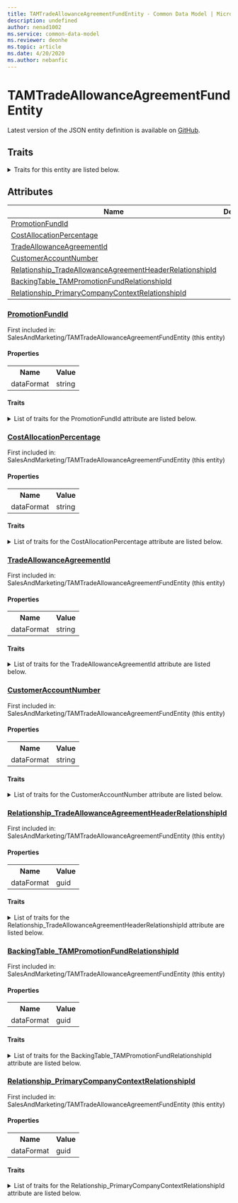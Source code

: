```yaml
---
title: TAMTradeAllowanceAgreementFundEntity - Common Data Model | Microsoft Docs
description: undefined
author: nenad1002
ms.service: common-data-model
ms.reviewer: deonhe
ms.topic: article
ms.date: 4/20/2020
ms.author: nebanfic
---
```


# TAMTradeAllowanceAgreementFundEntity

  
 Latest version of the JSON entity definition is available on <a href="https://github.com/Microsoft/CDM/tree/master/schemaDocuments/core/operationsCommon/Entities/SupplyChain/SalesAndMarketing/TAMTradeAllowanceAgreementFundEntity.cdm.json" target="_blank">GitHub</a>.  

## Traits

<details>
<summary>Traits for this entity are listed below.  
</summary>

**is.CDM.entityVersion**  
  <table><tr><th>Parameter</th><th>Value</th><th>Data type</th><th>Explanation</th></tr><tr><td>versionNumber</td><td>"1.0.0"</td><td>string</td><td>semantic version number of the entity</td></tr></table>

**is.application.releaseVersion**  
  <table><tr><th>Parameter</th><th>Value</th><th>Data type</th><th>Explanation</th></tr><tr><td>releaseVersion</td><td>"10.0.13.0"</td><td>string</td><td>semantic version number of the application introducing this entity</td></tr></table>

</details>

## Attributes

|Name|Description|First Included in Instance|
|---|---|---|
|[PromotionFundId](#PromotionFundId)||<a href="TAMTradeAllowanceAgreementFundEntity.md" target="_blank">SalesAndMarketing/TAMTradeAllowanceAgreementFundEntity</a>|
|[CostAllocationPercentage](#CostAllocationPercentage)||<a href="TAMTradeAllowanceAgreementFundEntity.md" target="_blank">SalesAndMarketing/TAMTradeAllowanceAgreementFundEntity</a>|
|[TradeAllowanceAgreementId](#TradeAllowanceAgreementId)||<a href="TAMTradeAllowanceAgreementFundEntity.md" target="_blank">SalesAndMarketing/TAMTradeAllowanceAgreementFundEntity</a>|
|[CustomerAccountNumber](#CustomerAccountNumber)||<a href="TAMTradeAllowanceAgreementFundEntity.md" target="_blank">SalesAndMarketing/TAMTradeAllowanceAgreementFundEntity</a>|
|[Relationship_TradeAllowanceAgreementHeaderRelationshipId](#Relationship_TradeAllowanceAgreementHeaderRelationshipId)||<a href="TAMTradeAllowanceAgreementFundEntity.md" target="_blank">SalesAndMarketing/TAMTradeAllowanceAgreementFundEntity</a>|
|[BackingTable_TAMPromotionFundRelationshipId](#BackingTable_TAMPromotionFundRelationshipId)||<a href="TAMTradeAllowanceAgreementFundEntity.md" target="_blank">SalesAndMarketing/TAMTradeAllowanceAgreementFundEntity</a>|
|[Relationship_PrimaryCompanyContextRelationshipId](#Relationship_PrimaryCompanyContextRelationshipId)||<a href="TAMTradeAllowanceAgreementFundEntity.md" target="_blank">SalesAndMarketing/TAMTradeAllowanceAgreementFundEntity</a>|

### <a href=#PromotionFundId name="PromotionFundId">PromotionFundId</a>

First included in: SalesAndMarketing/TAMTradeAllowanceAgreementFundEntity (this entity)  

#### Properties

<table><tr><th>Name</th><th>Value</th></tr><tr><td>dataFormat</td><td>string</td></tr></table>

#### Traits

<details>
<summary>List of traits for the PromotionFundId attribute are listed below.</summary>

**is.dataFormat.character**  
**is.dataFormat.big**  
**is.dataFormat.array**  
**is.dataFormat.character**  
**is.dataFormat.array**  
</details>

### <a href=#CostAllocationPercentage name="CostAllocationPercentage">CostAllocationPercentage</a>

First included in: SalesAndMarketing/TAMTradeAllowanceAgreementFundEntity (this entity)  

#### Properties

<table><tr><th>Name</th><th>Value</th></tr><tr><td>dataFormat</td><td>string</td></tr></table>

#### Traits

<details>
<summary>List of traits for the CostAllocationPercentage attribute are listed below.</summary>

**is.dataFormat.character**  
**is.dataFormat.big**  
**is.dataFormat.array**  
**is.dataFormat.character**  
**is.dataFormat.array**  
</details>

### <a href=#TradeAllowanceAgreementId name="TradeAllowanceAgreementId">TradeAllowanceAgreementId</a>

First included in: SalesAndMarketing/TAMTradeAllowanceAgreementFundEntity (this entity)  

#### Properties

<table><tr><th>Name</th><th>Value</th></tr><tr><td>dataFormat</td><td>string</td></tr></table>

#### Traits

<details>
<summary>List of traits for the TradeAllowanceAgreementId attribute are listed below.</summary>

**is.dataFormat.character**  
**is.dataFormat.big**  
**is.dataFormat.array**  
**is.dataFormat.character**  
**is.dataFormat.array**  
</details>

### <a href=#CustomerAccountNumber name="CustomerAccountNumber">CustomerAccountNumber</a>

First included in: SalesAndMarketing/TAMTradeAllowanceAgreementFundEntity (this entity)  

#### Properties

<table><tr><th>Name</th><th>Value</th></tr><tr><td>dataFormat</td><td>string</td></tr></table>

#### Traits

<details>
<summary>List of traits for the CustomerAccountNumber attribute are listed below.</summary>

**is.dataFormat.character**  
**is.dataFormat.big**  
**is.dataFormat.array**  
**is.dataFormat.character**  
**is.dataFormat.array**  
</details>

### <a href=#Relationship_TradeAllowanceAgreementHeaderRelationshipId name="Relationship_TradeAllowanceAgreementHeaderRelationshipId">Relationship_TradeAllowanceAgreementHeaderRelationshipId</a>

First included in: SalesAndMarketing/TAMTradeAllowanceAgreementFundEntity (this entity)  

#### Properties

<table><tr><th>Name</th><th>Value</th></tr><tr><td>dataFormat</td><td>guid</td></tr></table>

#### Traits

<details>
<summary>List of traits for the Relationship_TradeAllowanceAgreementHeaderRelationshipId attribute are listed below.</summary>

**is.dataFormat.character**  
**is.dataFormat.big**  
**is.dataFormat.array**  
**is.dataFormat.guid**  
**means.identity.entityId**  
**is.linkedEntity.identifier**  
Marks the attribute(s) that hold foreign key references to a linked (used as an attribute) entity. This attribute is added to the resolved entity to enumerate the referenced entities.  <table><tr><th>Parameter</th><th>Value</th><th>Data type</th><th>Explanation</th></tr><tr><td>entityReferences</td><td>empty table</td><td>entity</td><td>a reference to the constant entity holding the list of entity references</td></tr></table>

**is.dataFormat.guid**  
**is.dataFormat.character**  
**is.dataFormat.array**  
</details>

### <a href=#BackingTable_TAMPromotionFundRelationshipId name="BackingTable_TAMPromotionFundRelationshipId">BackingTable_TAMPromotionFundRelationshipId</a>

First included in: SalesAndMarketing/TAMTradeAllowanceAgreementFundEntity (this entity)  

#### Properties

<table><tr><th>Name</th><th>Value</th></tr><tr><td>dataFormat</td><td>guid</td></tr></table>

#### Traits

<details>
<summary>List of traits for the BackingTable_TAMPromotionFundRelationshipId attribute are listed below.</summary>

**is.dataFormat.character**  
**is.dataFormat.big**  
**is.dataFormat.array**  
**is.dataFormat.guid**  
**means.identity.entityId**  
**is.linkedEntity.identifier**  
Marks the attribute(s) that hold foreign key references to a linked (used as an attribute) entity. This attribute is added to the resolved entity to enumerate the referenced entities.  <table><tr><th>Parameter</th><th>Value</th><th>Data type</th><th>Explanation</th></tr><tr><td>entityReferences</td><td><table><tr><th>entityReference</th><th>attributeReference</th></tr><tr><td><a href="../../../Tables/SupplyChain/SalesAndMarketing/Main/TAMPromotionFund.md" target="_blank">/core/operationsCommon/Tables/SupplyChain/SalesAndMarketing/Main/TAMPromotionFund.cdm.json/TAMPromotionFund</a></td><td><a href="../../../Tables/SupplyChain/SalesAndMarketing/Main/TAMPromotionFund.md#RecId" target="_blank">RecId</a></td></tr></table></td><td>entity</td><td>a reference to the constant entity holding the list of entity references</td></tr></table>

**is.dataFormat.guid**  
**is.dataFormat.character**  
**is.dataFormat.array**  
</details>

### <a href=#Relationship_PrimaryCompanyContextRelationshipId name="Relationship_PrimaryCompanyContextRelationshipId">Relationship_PrimaryCompanyContextRelationshipId</a>

First included in: SalesAndMarketing/TAMTradeAllowanceAgreementFundEntity (this entity)  

#### Properties

<table><tr><th>Name</th><th>Value</th></tr><tr><td>dataFormat</td><td>guid</td></tr></table>

#### Traits

<details>
<summary>List of traits for the Relationship_PrimaryCompanyContextRelationshipId attribute are listed below.</summary>

**is.dataFormat.character**  
**is.dataFormat.big**  
**is.dataFormat.array**  
**is.dataFormat.guid**  
**means.identity.entityId**  
**is.linkedEntity.identifier**  
Marks the attribute(s) that hold foreign key references to a linked (used as an attribute) entity. This attribute is added to the resolved entity to enumerate the referenced entities.  <table><tr><th>Parameter</th><th>Value</th><th>Data type</th><th>Explanation</th></tr><tr><td>entityReferences</td><td><table><tr><th>entityReference</th><th>attributeReference</th></tr><tr><td><a href="../../../Tables/Finance/Ledger/Main/CompanyInfo.md" target="_blank">/core/operationsCommon/Tables/Finance/Ledger/Main/CompanyInfo.cdm.json/CompanyInfo</a></td><td><a href="../../../Tables/Finance/Ledger/Main/CompanyInfo.md#RecId" target="_blank">RecId</a></td></tr></table></td><td>entity</td><td>a reference to the constant entity holding the list of entity references</td></tr></table>

**is.dataFormat.guid**  
**is.dataFormat.character**  
**is.dataFormat.array**  
</details>
